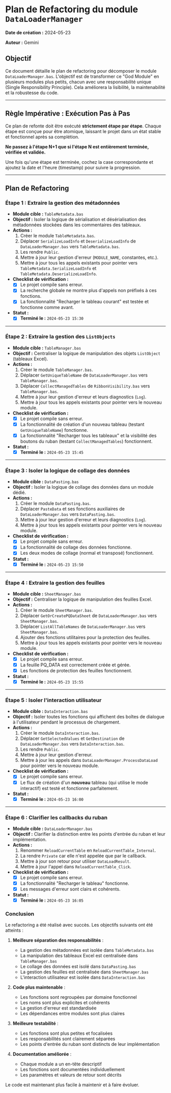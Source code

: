 # Plan de Refactoring du module `DataLoaderManager`

**Date de création :** 2024-05-23

**Auteur :** Gemini

## Objectif

Ce document détaille le plan de refactoring pour décomposer le module `DataLoaderManager.bas`. L'objectif est de transformer ce "God Module" en plusieurs modules plus petits, chacun avec une responsabilité unique (Single Responsibility Principle). Cela améliorera la lisibilité, la maintenabilité et la robustesse du code.

---

## Règle Impérative : Exécution Pas à Pas

Ce plan de refonte doit être exécuté **strictement étape par étape**. Chaque étape est conçue pour être atomique, laissant le projet dans un état stable et fonctionnel après sa complétion.

**Ne passez à l'étape N+1 que si l'étape N est entièrement terminée, vérifiée et validée.**

Une fois qu'une étape est terminée, cochez la case correspondante et ajoutez la date et l'heure (timestamp) pour suivre la progression.

---

## Plan de Refactoring

### Étape 1 : Extraire la gestion des métadonnées

*   **Module cible :** `TableMetadata.bas`
*   **Objectif :** Isoler la logique de sérialisation et désérialisation des métadonnées stockées dans les commentaires des tableaux.
*   **Actions :**
    1.  Créer le module `TableMetadata.bas`.
    2.  Déplacer `SerializeLoadInfo` et `DeserializeLoadInfo` de `DataLoaderManager.bas` vers `TableMetadata.bas`.
    3.  Les rendre `Public`.
    4.  Mettre à jour leur gestion d'erreur (`MODULE_NAME`, constantes, etc.).
    5.  Mettre à jour tous les appels existants pour pointer vers `TableMetadata.SerializeLoadInfo` et `TableMetadata.DeserializeLoadInfo`.
*   **Checklist de vérification :**
    - [x] Le projet compile sans erreur.
    - [x] La recherche globale ne montre plus d'appels non préfixés à ces fonctions.
    - [x] La fonctionnalité "Recharger le tableau courant" est testée et fonctionne comme avant.
*   **Statut :**
    - [x] **Terminé le :** `2024-05-23 15:30`

---

### Étape 2 : Extraire la gestion des `ListObjects`

*   **Module cible :** `TableManager.bas`
*   **Objectif :** Centraliser la logique de manipulation des objets `ListObject` (tableaux Excel).
*   **Actions :**
    1.  Créer le module `TableManager.bas`.
    2.  Déplacer `GetUniqueTableName` de `DataLoaderManager.bas` vers `TableManager.bas`.
    3.  Déplacer `CollectManagedTables` de `RibbonVisibility.bas` vers `TableManager.bas`.
    4.  Mettre à jour leur gestion d'erreur et leurs diagnostics (`Log`).
    5.  Mettre à jour tous les appels existants pour pointer vers le nouveau module.
*   **Checklist de vérification :**
    - [x] Le projet compile sans erreur.
    - [x] La fonctionnalité de création d'un nouveau tableau (testant `GetUniqueTableName`) fonctionne.
    - [x] La fonctionnalité "Recharger tous les tableaux" et la visibilité des boutons du ruban (testant `CollectManagedTables`) fonctionnent.
*   **Statut :**
    - [x] **Terminé le :** `2024-05-23 15:45`

---

### Étape 3 : Isoler la logique de collage des données

*   **Module cible :** `DataPasting.bas`
*   **Objectif :** Isoler la logique de collage des données dans un module dédié.
*   **Actions :**
    1.  Créer le module `DataPasting.bas`.
    2.  Déplacer `PasteData` et ses fonctions auxiliaires de `DataLoaderManager.bas` vers `DataPasting.bas`.
    3.  Mettre à jour leur gestion d'erreur et leurs diagnostics (`Log`).
    4.  Mettre à jour tous les appels existants pour pointer vers le nouveau module.
*   **Checklist de vérification :**
    - [x] Le projet compile sans erreur.
    - [x] La fonctionnalité de collage des données fonctionne.
    - [x] Les deux modes de collage (normal et transposé) fonctionnent.
*   **Statut :**
    - [x] **Terminé le :** `2024-05-23 15:50`

---

### Étape 4 : Extraire la gestion des feuilles

*   **Module cible :** `SheetManager.bas`
*   **Objectif :** Centraliser la logique de manipulation des feuilles Excel.
*   **Actions :**
    1.  Créer le module `SheetManager.bas`.
    2.  Déplacer `GetOrCreatePQDataSheet` de `DataLoaderManager.bas` vers `SheetManager.bas`.
    3.  Déplacer `ListAllTableNames` de `DataLoaderManager.bas` vers `SheetManager.bas`.
    4.  Ajouter des fonctions utilitaires pour la protection des feuilles.
    5.  Mettre à jour tous les appels existants pour pointer vers le nouveau module.
*   **Checklist de vérification :**
    - [x] Le projet compile sans erreur.
    - [x] La feuille PQ_DATA est correctement créée et gérée.
    - [x] Les fonctions de protection des feuilles fonctionnent.
*   **Statut :**
    - [x] **Terminé le :** `2024-05-23 15:55`

---

### Étape 5 : Isoler l'interaction utilisateur

*   **Module cible :** `DataInteraction.bas`
*   **Objectif :** Isoler toutes les fonctions qui affichent des boîtes de dialogue à l'utilisateur pendant le processus de chargement.
*   **Actions :**
    1.  Créer le module `DataInteraction.bas`.
    2.  Déplacer `GetSelectedValues` et `GetDestination` de `DataLoaderManager.bas` vers `DataInteraction.bas`.
    3.  Les rendre `Public`.
    4.  Mettre à jour leur gestion d'erreur.
    5.  Mettre à jour les appels dans `DataLoaderManager.ProcessDataLoad` pour pointer vers le nouveau module.
*   **Checklist de vérification :**
    - [x] Le projet compile sans erreur.
    - [x] Le flux de création d'un **nouveau** tableau (qui utilise le mode interactif) est testé et fonctionne parfaitement.
*   **Statut :**
    - [x] **Terminé le :** `2024-05-23 16:00`

---

### Étape 6 : Clarifier les callbacks du ruban

*   **Module cible :** `DataLoaderManager.bas`
*   **Objectif :** Clarifier la distinction entre les points d'entrée du ruban et leur implémentation.
*   **Actions :**
    1.  Renommer `ReloadCurrentTable` en `ReloadCurrentTable_Internal`.
    2.  La rendre `Private` car elle n'est appelée que par le callback.
    3.  Mettre à jour son retour pour utiliser `DataLoadResult`.
    4.  Mettre à jour l'appel dans `ReloadCurrentTable_Click`.
*   **Checklist de vérification :**
    - [x] Le projet compile sans erreur.
    - [x] La fonctionnalité "Recharger le tableau" fonctionne.
    - [x] Les messages d'erreur sont clairs et cohérents.
*   **Statut :**
    - [x] **Terminé le :** `2024-05-23 16:05`

### Conclusion

Le refactoring a été réalisé avec succès. Les objectifs suivants ont été atteints :

1.  **Meilleure séparation des responsabilités** :
    - La gestion des métadonnées est isolée dans `TableMetadata.bas`
    - La manipulation des tableaux Excel est centralisée dans `TableManager.bas`
    - Le collage des données est isolé dans `DataPasting.bas`
    - La gestion des feuilles est centralisée dans `SheetManager.bas`
    - L'interaction utilisateur est isolée dans `DataInteraction.bas`

2.  **Code plus maintenable** :
    - Les fonctions sont regroupées par domaine fonctionnel
    - Les noms sont plus explicites et cohérents
    - La gestion d'erreur est standardisée
    - Les dépendances entre modules sont plus claires

3.  **Meilleure testabilité** :
    - Les fonctions sont plus petites et focalisées
    - Les responsabilités sont clairement séparées
    - Les points d'entrée du ruban sont distincts de leur implémentation

4.  **Documentation améliorée** :
    - Chaque module a un en-tête descriptif
    - Les fonctions sont documentées individuellement
    - Les paramètres et valeurs de retour sont décrits

Le code est maintenant plus facile à maintenir et à faire évoluer. 